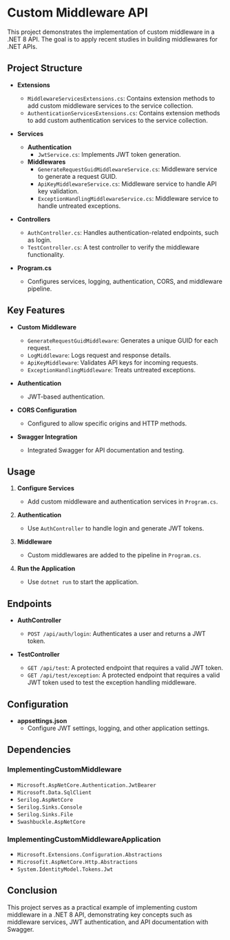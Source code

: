 # Custom Middleware API

This project demonstrates the implementation of custom middleware in a .NET 8 API. The goal is to apply recent studies in building middlewares for .NET APIs.

## Project Structure

- **Extensions**
  - `MiddlewareServicesExtensions.cs`: Contains extension methods to add custom middleware services to the service collection.
  - `AuthenticationServicesExtensions.cs`: Contains extension methods to add custom authentication services to the service collection.

- **Services**
  - **Authentication**
    - `JwtService.cs`: Implements JWT token generation.
  - **Middlewares**
    - `GenerateRequestGuidMiddlewareService.cs`: Middleware service to generate a request GUID.
    - `ApiKeyMiddlewareService.cs`: Middleware service to handle API key validation.
    - `ExceptionHandlingMiddlewareService.cs`: Middleware service to handle untreated exceptions.

- **Controllers**
  - `AuthController.cs`: Handles authentication-related endpoints, such as login.
  - `TestController.cs`: A test controller to verify the middleware functionality.

- **Program.cs**
  - Configures services, logging, authentication, CORS, and middleware pipeline.

## Key Features

- **Custom Middleware**
  - `GenerateRequestGuidMiddleware`: Generates a unique GUID for each request.
  - `LogMiddleware`: Logs request and response details.
  - `ApiKeyMiddleware`: Validates API keys for incoming requests.
  - `ExceptionHandlingMiddleware`: Treats untreated exceptions.

- **Authentication**
  - JWT-based authentication.

- **CORS Configuration**
  - Configured to allow specific origins and HTTP methods.

- **Swagger Integration**
  - Integrated Swagger for API documentation and testing.

## Usage

1. **Configure Services**
   - Add custom middleware and authentication services in `Program.cs`.

2. **Authentication**
   - Use `AuthController` to handle login and generate JWT tokens.

3. **Middleware**
   - Custom middlewares are added to the pipeline in `Program.cs`.

4. **Run the Application**
   - Use `dotnet run` to start the application.

## Endpoints

- **AuthController**
  - `POST /api/auth/login`: Authenticates a user and returns a JWT token.

- **TestController**
  - `GET /api/test`: A protected endpoint that requires a valid JWT token.
  - `GET /api/test/exception`: A protected endpoint that requires a valid JWT token used to test the exception handling middleware.

## Configuration

- **appsettings.json**
  - Configure JWT settings, logging, and other application settings.

## Dependencies

### ImplementingCustomMiddleware

- `Microsoft.AspNetCore.Authentication.JwtBearer`
- `Microsoft.Data.SqlClient`
- `Serilog.AspNetCore`
- `Serilog.Sinks.Console`
- `Serilog.Sinks.File`
- `Swashbuckle.AspNetCore`

### ImplementingCustomMiddlewareApplication

- `Microsoft.Extensions.Configuration.Abstractions`
- `Microsofit.AspNetCore.Http.Abstractions`
- `System.IdentityModel.Tokens.Jwt`

## Conclusion

This project serves as a practical example of implementing custom middleware in a .NET 8 API, demonstrating key concepts such as middleware services, JWT authentication, and API documentation with Swagger.
